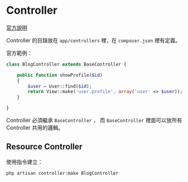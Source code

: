 # Controller

[官方說明](http://kejyun.github.io/Laravel-4-Documentation-Traditional-Chinese/docs/controllers/)

Controller 的目錄放在 `app/controllers` 裡，在 `composer.json` 裡有定義。

官方範例：

```php
class BlogController extends BaseController {

    public function showProfile($id)
    {
        $user = User::find($id);
        return View::make('user.profile', array('user' => $user));
    }

}
```

Controller 必須繼承 `BaseController` ， 而 `BaseController` 裡面可以放所有 Controller 共用的邏輯。

## Resource Controller

使用指令建立：

    php artisan controller:make BlogController

